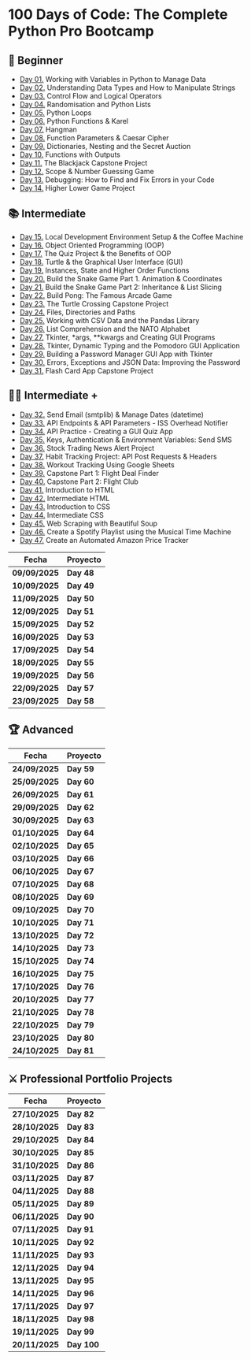 # 100 Days of Code: The Complete Python Pro Bootcamp

## 🔰 Beginner

- [Day 01.](/Day01) Working with Variables in Python to Manage Data
- [Day 02.](/Day02) Understanding Data Types and How to Manipulate Strings
- [Day 03.](/Day03) Control Flow and Logical Operators
- [Day 04.](/Day04) Randomisation and Python Lists
- [Day 05.](/Day05) Python Loops
- [Day 06.](/Day06) Python Functions & Karel
- [Day 07.](/Day07) Hangman
- [Day 08.](/Day08) Function Parameters & Caesar Cipher
- [Day 09.](/Day09) Dictionaries, Nesting and the Secret Auction
- [Day 10.](/Day10) Functions with Outputs
- [Day 11.](/Day11) The Blackjack Capstone Project
- [Day 12.](/Day12) Scope & Number Guessing Game
- [Day 13.](/Day13) Debugging: How to Find and Fix Errors in your Code
- [Day 14.](/Day14) Higher Lower Game Project

## 📚 Intermediate

- [Day 15.](/Day15) Local Development Environment Setup & the Coffee Machine
- [Day 16.](/Day16) Object Oriented Programming (OOP)
- [Day 17.](/Day17) The Quiz Project & the Benefits of OOP
- [Day 18.](/Day18) Turtle & the Graphical User Interface (GUI)
- [Day 19.](/Day19) Instances, State and Higher Order Functions
- [Day 20.](/Day20) Build the Snake Game Part 1. Animation & Coordinates
- [Day 21.](/Day21) Build the Snake Game Part 2: Inheritance & List Slicing
- [Day 22.](/Day22) Build Pong: The Famous Arcade Game
- [Day 23.](/Day23) The Turtle Crossing Capstone Project
- [Day 24.](/Day24) Files, Directories and Paths
- [Day 25.](/Day25) Working with CSV Data and the Pandas Library
- [Day 26.](/Day26) List Comprehension and the NATO Alphabet
- [Day 27.](/Day27) Tkinter, \*args, \*\*kwargs and Creating GUI Programs
- [Day 28.](/Day28) Tkinter, Dynamic Typing and the Pomodoro GUI Application
- [Day 29.](/Day29) Building a Password Manager GUI App with Tkinter
- [Day 30.](/Day30) Errors, Exceptions and JSON Data: Improving the Password
- [Day 31.](/Day31) Flash Card App Capstone Project

## 👨‍💻 Intermediate +

- [Day 32.](/Day32) Send Email (smtplib) & Manage Dates (datetime)
- [Day 33.](/Day33) API Endpoints & API Parameters - ISS Overhead Notifier
- [Day 34.](/Day34) API Practice - Creating a GUI Quiz App
- [Day 35.](/Day35) Keys, Authentication & Environment Variables: Send SMS
- [Day 36.](/Day36) Stock Trading News Alert Project
- [Day 37.](/Day37) Habit Tracking Project: API Post Requests & Headers
- [Day 38.](/Day38) Workout Tracking Using Google Sheets
- [Day 39.](/Day39) Capstone Part 1: Flight Deal Finder
- [Day 40.](/Day40) Capstone Part 2: Flight Club
- [Day 41.](/Day41) Introduction to HTML
- [Day 42.](/Day42) Intermediate HTML
- [Day 43.](/Day43) Introduction to CSS
- [Day 44.](/Day44) Intermediate CSS
- [Day 45.](/Day45) Web Scraping with Beautiful Soup
- [Day 46.](/Day46) Create a Spotify Playlist using the Musical Time Machine
- [Day 47.](/Day47) Create an Automated Amazon Price Tracker

| **Fecha**      | **Proyecto** |
| -------------- | ------------ |
| **09/09/2025** | **Day 48**   |
| **10/09/2025** | **Day 49**   |
| **11/09/2025** | **Day 50**   |
| **12/09/2025** | **Day 51**   |
| **15/09/2025** | **Day 52**   |
| **16/09/2025** | **Day 53**   |
| **17/09/2025** | **Day 54**   |
| **18/09/2025** | **Day 55**   |
| **19/09/2025** | **Day 56**   |
| **22/09/2025** | **Day 57**   |
| **23/09/2025** | **Day 58**   |

## 🏆 Advanced

| **Fecha**      | **Proyecto** |
| -------------- | ------------ |
| **24/09/2025** | **Day 59**   |
| **25/09/2025** | **Day 60**   |
| **26/09/2025** | **Day 61**   |
| **29/09/2025** | **Day 62**   |
| **30/09/2025** | **Day 63**   |
| **01/10/2025** | **Day 64**   |
| **02/10/2025** | **Day 65**   |
| **03/10/2025** | **Day 66**   |
| **06/10/2025** | **Day 67**   |
| **07/10/2025** | **Day 68**   |
| **08/10/2025** | **Day 69**   |
| **09/10/2025** | **Day 70**   |
| **10/10/2025** | **Day 71**   |
| **13/10/2025** | **Day 72**   |
| **14/10/2025** | **Day 73**   |
| **15/10/2025** | **Day 74**   |
| **16/10/2025** | **Day 75**   |
| **17/10/2025** | **Day 76**   |
| **20/10/2025** | **Day 77**   |
| **21/10/2025** | **Day 78**   |
| **22/10/2025** | **Day 79**   |
| **23/10/2025** | **Day 80**   |
| **24/10/2025** | **Day 81**   |

## ⚔ Professional Portfolio Projects

| **Fecha**      | **Proyecto** |
| -------------- | ------------ |
| **27/10/2025** | **Day 82**   |
| **28/10/2025** | **Day 83**   |
| **29/10/2025** | **Day 84**   |
| **30/10/2025** | **Day 85**   |
| **31/10/2025** | **Day 86**   |
| **03/11/2025** | **Day 87**   |
| **04/11/2025** | **Day 88**   |
| **05/11/2025** | **Day 89**   |
| **06/11/2025** | **Day 90**   |
| **07/11/2025** | **Day 91**   |
| **10/11/2025** | **Day 92**   |
| **11/11/2025** | **Day 93**   |
| **12/11/2025** | **Day 94**   |
| **13/11/2025** | **Day 95**   |
| **14/11/2025** | **Day 96**   |
| **17/11/2025** | **Day 97**   |
| **18/11/2025** | **Day 98**   |
| **19/11/2025** | **Day 99**   |
| **20/11/2025** | **Day 100**  |